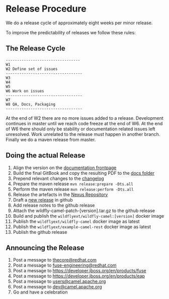 # Release Procedure

We do a release cycle of approximately eight weeks per minor release.
 
To improve the predictability of releases we follow these rules:

## The Release Cycle

```
---------------------------------
W1
W2 Define set of issues
----------------------------------
W3
W4
W5
W6 Work on issues
----------------------------------
W7
W8 QA, Docs, Packaging
----------------------------------
```

At the end of W2 there are no more issues added to a release. Development continues in master until we reach code freeze at the end of W6. At the end of W6 there should only be stability or documentation related issues left unresolved. Work unrelated to the release must happen in another branch. Finally we do a maven release from master.

## Doing the actual Release

1. Align the version on the [documentation frontpage](https://github.com/wildflyext/wildfly-camel-book/blob/master/README.md)
2. Build the final GitBook and copy the resulting PDF to the [docs folder](../docs)
3. Prepend relevant changes to the [changelog](Changelog.md)
4. Prepare the maven release `mvn release:prepare -Dts.all`
5. Perform the maven release `mvn release:perform -Dts.all`
6. Release the artefacts in the [Nexus Repository](https://repository.jboss.org/nexus)
7. Draft a [new release](https://github.com/tdiesler/wildfly-camel/releases) in github
8. Add release notes to the github release
9. Attach the wildfly-camel-patch-[version].tar.gz to the github release
10. Build and publish the `wildflyext/wildfly-camel:[version]` docker image
11. Publish the `wildflyext/wildfly-camel` docker image as latest
12. Publish the `wildflyext/example-camel-rest` docker image as latest
13. Publish the github release

## Announcing the Release

1. Post a message to thecore@redhat.com
2. Post a message to fuse-engineering@redhat.com
3. Post a message to https://developer.jboss.org/en/products/fuse
4. Post a message to https://developer.jboss.org/en/products/eap
5. Post a message to users@camel.apache.org
6. Post a message to dev@camel.apache.org
7. Go and have a celebration

